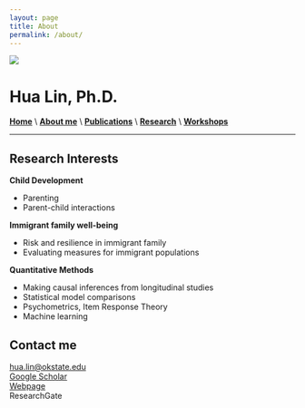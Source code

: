 ```yaml
---
layout: page
title: About
permalink: /about/
---
```


![](images/Family4.jpg")

# Hua Lin, Ph.D.

 
[**Home**](/)  \  [**About me**](/about.md) \  [**Publications**](/publications.md) \ [**Research**](/research) \ [**Workshops**](/workshop.md) 

***********

## Research Interests

**Child Development**
- Parenting
- Parent-child interactions

**Immigrant family well-being**
- Risk and resilience in immigrant family
- Evaluating measures for immigrant populations

**Quantitative Methods**
- Making causal inferences from longitudinal studies
- Statistical model comparisons
- Psychometrics, Item Response Theory
- Machine learning


## Contact me
[hua.lin@okstate.edu](mailto:hua.lin@dokstate.edu)  <br />
[Google Scholar](https://scholar.google.com/citations?user=tS3Zw8cAAAAJ&hl=en)  <br />
[Webpage](https://drhualin.github.io/)  <br />
ResearchGate  <br />
